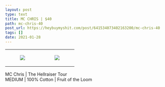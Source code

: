 ```yaml
---
layout: post
type: text
title: MC CHRIS | $40
path: mc-chris-40
post_url: https://heybuymyshit.com/post/641534073402163200/mc-chris-40
tags: []
date: 2021-01-28
---
```




<table style="width:100%;"><tr><td style="vertical-align:top;">
      <figure class="tmblr-full" data-orig-height="2048" data-orig-width="1365" data-orig-src="https://concertshirts.netlify.app/shirts/0338/0338-01.jpg"><img src="https://64.media.tumblr.com/71f7c018a3c6c32762cbf643711b1478/e480b5590b8b98a7-8f/s540x810/130ac5a9473be5a7fa465e1c4f620c9f63aa0d02.jpg" data-orig-height="2048" data-orig-width="1365" data-orig-src="https://concertshirts.netlify.app/shirts/0338/0338-01.jpg"/></figure></td>
    <td style="vertical-align:top;">
      <figure class="tmblr-full" data-orig-height="2048" data-orig-width="1365" data-orig-src="https://concertshirts.netlify.app/shirts/0338/0338-02.jpg"><img src="https://64.media.tumblr.com/3b010afb90aaec09ce57402869bb433e/e480b5590b8b98a7-cf/s540x810/2b1f3a1c52481a636297c9225fc3e141b65bc03b.jpg" data-orig-height="2048" data-orig-width="1365" data-orig-src="https://concertshirts.netlify.app/shirts/0338/0338-02.jpg"/></figure></td>
  </tr></table><p>
  MC Chris | The Hellraiser Tour<br/>MEDIUM | 100% Cotton | Fruit of the Loom
</p>
